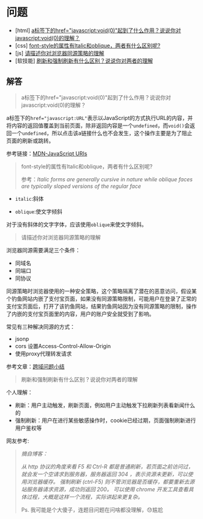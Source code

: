 # 问题

- [html] [a标签下的href="javascript:void(0)"起到了什么作用？说说你对javascript:void(0)的理解？](https://github.com/haizlin/fe-interview/issues/588)
- [css] [font-style的属性有Italic和oblique，两者有什么区别呢?](https://github.com/haizlin/fe-interview/issues/589)
- [js] [请描述你对浏览器同源策略的理解](https://github.com/haizlin/fe-interview/issues/590)
- [软技能] [刷新和强制刷新有什么区别？说说你对两者的理解](https://github.com/haizlin/fe-interview/issues/591)

## 解答

> a标签下的href="javascript:void(0)"起到了什么作用？说说你对javascript:void(0)的理解？

a标签下的`href="javascript:URL"`表示以JavaScript的方式执行URL的内容，并将内容的返回值覆盖到当前页面，除非返回内容是一个`undefined`，而`void()`会返回一个`undefined`，所以点击该a链接什么也不会发生，这个操作主要是为了阻止页面的刷新或跳转。

参考链接：[MDN-JavaScript URIs](https://developer.mozilla.org/zh-CN/docs/Web/JavaScript/Reference/Operators/void#JavaScript_URIs)

> font-style的属性有Italic和oblique，两者有什么区别呢?
>
> 参考：*Italic forms are generally cursive in nature while oblique faces are typically sloped versions of the regular face*

- `italic`:斜体

- `oblique`:使文字倾斜

对于没有斜体的文字字体，应该使用`oblique`来使文字倾斜。

> 请描述你对浏览器同源策略的理解

浏览器同源需要满足三个条件：

- 同域名
- 同端口
- 同协议

同源策略时浏览器使用的一种安全策略，这个策略隔离了潜在的恶意访问，假设某个钓鱼网站内嵌了支付宝页面，如果没有同源策略限制，可能用户在登录了正常的支付宝页面后，打开了该钓鱼网站，结果钓鱼网站因为没有同源策略的限制，操作了内嵌的支付宝页面里的内容，用户的账户安全就受到了影响。

常见有三种解决同源的方式：

- jsonp
- cors 设置Access-Control-Allow-Origin
- 使用proxy代理转发请求

参考文章：[跨域问题小结](http://moecai.me/2019/07/04/%E8%B7%A8%E5%9F%9F%E9%97%AE%E9%A2%98%E5%B0%8F%E7%BB%93/)

> 刷新和强制刷新有什么区别？说说你对两者的理解

个人理解：

- 刷新：用户主动触发，刷新页面，例如用户主动触发下拉刷新列表看新闻什么的
- 强制刷新：用户在进行某些敏感操作时，cookie已经过期，页面强制刷新进行用户鉴权等

网友参考:

> *摘自博客：*
>
> *从 http 协议的角度来看 F5 和 Ctrl-R 都是普通刷新，若页面之前访问过，就会发一个空请求到服务器，服务器返回 304 ，表示资源未更新，可以使用浏览器缓存。 强制刷新 (ctrl-F5) 则不管浏览器是否缓存，都要重新去源站服务器请求资源，成功则返回 200。 可以使用 chrome 开发工具查看具体过程，大概是这样一个流程，实际讲起来更复杂。*
>
> Ps. 我可能是个大傻子，连题目问题在问啥都没理解，😓尴尬
